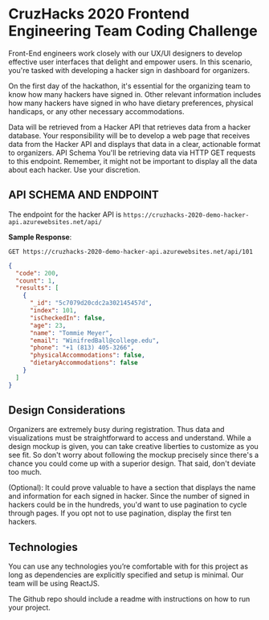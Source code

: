 # CruzHacks 2020 Frontend Engineering Team Coding Challenge

Front-End engineers work closely with our UX/UI designers to develop effective user interfaces that delight and empower users. In this scenario, you're tasked with developing a hacker sign in dashboard for organizers.

On the first day of the hackathon, it's essential for the organizing team to know how many hackers have signed in. Other relevant information includes how many hackers have signed in who have dietary preferences, physical handicaps, or any other necessary accommodations.

Data will be retrieved from a Hacker API that retrieves data from a hacker database. Your responsibility will be to develop a web page that receives data from the Hacker API and displays that data in a clear, actionable format to organizers.
API Schema
You'll be retrieving data via HTTP GET requests to this endpoint. Remember, it might not be important to display all the data about each hacker. Use your discretion.

## API SCHEMA AND ENDPOINT

The endpoint for the hacker API is `https://cruzhacks-2020-demo-hacker-api.azurewebsites.net/api/`

**Sample Response**:

`GET https://cruzhacks-2020-demo-hacker-api.azurewebsites.net/api/101`

```json
{
  "code": 200,
  "count": 1,
  "results": [
    {
      "_id": "5c7079d20cdc2a302145457d",
      "index": 101,
      "isCheckedIn": false,
      "age": 23,
      "name": "Tommie Meyer",
      "email": "WinifredBall@college.edu",
      "phone": "+1 (813) 405-3266",
      "physicalAccommodations": false,
      "dietaryAccommodations": false
    }
  ]
}
```

## Design Considerations

Organizers are extremely busy during registration. Thus data and visualizations must be straightforward to access and understand.
While a design mockup is given, you can take creative liberties to customize as you see fit. So don't worry about following the mockup precisely since there's a chance you could come up with a superior design. That said, don't deviate too much.

(Optional): It could prove valuable to have a section that displays the name and information for each signed in hacker. Since the number of signed in hackers could be in the hundreds, you'd want to use pagination to cycle through pages. If you opt not to use pagination, display the first ten hackers.

## Technologies

You can use any technologies you’re comfortable with for this project as long as dependencies are explicitly specified and setup is minimal. Our team will be using ReactJS.

The Github repo should include a readme with instructions on how to run your project.
